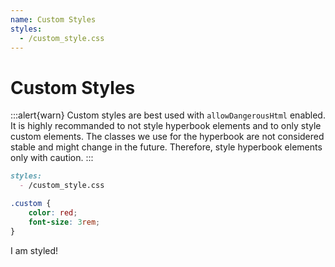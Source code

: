 ```yaml
---
name: Custom Styles
styles:
  - /custom_style.css
---
```


# Custom Styles

:::alert{warn}
Custom styles are best used with `allowDangerousHtml` enabled. It is highly recommanded to not style hyperbook elements and to only style custom elements. The classes we use for the hyperbook are not considered stable and might change in the future. Therefore, style hyperbook elements only with caution.
:::

```md title="Frontmatter"
styles:
  - /custom_style.css
```

```css title="custom_style.css
.custom {
	color: red;
	font-size: 3rem;
}
```

<div class="custom">I am styled!</div>

